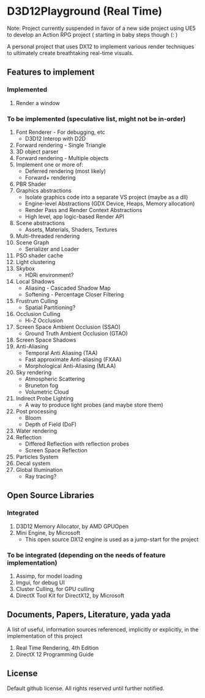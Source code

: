 # D3D12Playground (Real Time)

Note: Project currently suspended in favor of a new side project using UE5 to develop an Action RPG project ( starting in baby steps though (: )

A personal project that uses DX12 to implement various render techniques to ultimately create breathtaking real-time visuals. 

## Features to implement
### Implemented
1. Render a window

### To be implemented (speculative list, might not be in-order)
1. Font Renderer - For debugging, etc
    - D3D12 Interop with D2D
1. Forward rendering - Single Triangle
1. 3D object parser
1. Forward rendering - Multiple objects
1. Implement one or more of:
    - Deferred rendering (most likely)
    - Forward+ rendering
1. PBR Shader
1. Graphics abstractions
    - Isolate graphics code into a separate VS project (maybe as a dll)
    - Engine-level Abstractions (GDX Device, Heaps, Memory allocation)
    - Render Pass and Render Context Abstractions
    - High level, app logic-based Render API
1. Scene abstractions
    - Assets, Materials, Shaders, Textures
1. Multi-threaded rendering
1. Scene Graph
    - Serializer and Loader
1. PSO shader cache
1. Light clustering
1. Skybox
    - HDRi environment?
1. Local Shadows
    - Aliasing - Cascaded Shadow Map
    - Softening - Percentage Closer Filtering
1. Frustrum Culling
    - Spatial Partitioning? 
1. Occlusion Culling
    - Hi-Z Occlusion
1. Screen Space Ambient Occlusion (SSAO)
    - Ground Truth Ambient Occlusion (GTAO)
1. Screen Space Shadows
1. Anti-Aliasing
    - Temporal Anti Aliasing (TAA)
    - Fast approximate Anti-aliasing (FXAA)
    - Morphological Anti-Aliasing (MLAA)
1. Sky rendering
    - Atmospheric Scattering
    - Bruneton fog
    - Volumetric Cloud
1. Indirect Probe Lighting
    - A way to produce light probes (and maybe store them)
1. Post processing
    - Bloom
    - Depth of Field (DoF)
1. Water rendering
1. Reflection
    - Differed Reflection with reflection probes
    - Screen Space Reflection
1. Particles System
1. Decal system
1. Global Illumination
    - Ray tracing?

## Open Source Libraries
### Integrated
1. D3D12 Memory Allocator, by AMD GPUOpen
1. Mini Engine, by Microsoft
    - This open source DX12 engine is used as a jump-start for the project

### To be integrated (depending on the needs of feature implementation)
1. Assimp, for model loading
1. Imgui, for debug UI
1. Cluster Culling, for GPU culling
1. DirectX Tool Kit for DirectX12, by Microsoft

## Documents, Papers, Literature, yada yada
A list of useful, information sources referenced, implicitly or explicitly, in the implementation of this project
1. Real Time Rendering, 4th Edition
1. DirectX 12 Programming Guide

## License
Default github license. All rights reserved until further notified. 
